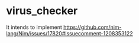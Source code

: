 # virus_checker

It intends to implement https://github.com/nim-lang/Nim/issues/17820#issuecomment-1208353122
